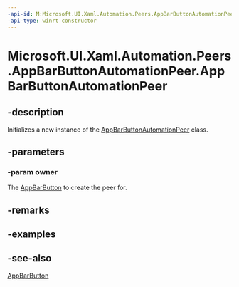 ```yaml
---
-api-id: M:Microsoft.UI.Xaml.Automation.Peers.AppBarButtonAutomationPeer.#ctor(Microsoft.UI.Xaml.Controls.AppBarButton)
-api-type: winrt constructor
---
```


<!-- Method syntax
public AppBarButtonAutomationPeer(Windows.UI.Xaml.Controls.AppBarButton owner)
-->

# Microsoft.UI.Xaml.Automation.Peers.AppBarButtonAutomationPeer.AppBarButtonAutomationPeer

## -description
Initializes a new instance of the [AppBarButtonAutomationPeer](appbarbuttonautomationpeer.md) class.

## -parameters
### -param owner
The [AppBarButton](../microsoft.ui.xaml.controls/appbarbutton.md) to create the peer for.

## -remarks

## -examples

## -see-also
[AppBarButton](../microsoft.ui.xaml.controls/appbarbutton.md)
